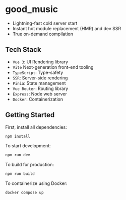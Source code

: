 # good_music

- Lightning-fast cold server start
- Instant hot module replacement (HMR) and dev SSR
- True on-demand compilation

## Tech Stack

- `Vue 3`: UI Rendering library
- `Vite` Next-generation front-end tooling
- `TypeScript`: Type-safety
- `SSR`: Server-side rendering
- `Pinia`: State management
- `Vue Router`: Routing library
- `Express`: Node web server
- `Docker`: Containerization

## Getting Started

First, install all dependencies:

```bash
npm install
```

To start development:

```bash
npm run dev
```

To build for production:

```bash
npm run build
```

To containerize using Docker:

```bash
docker compose up
```
